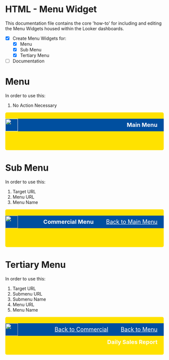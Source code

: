 # HTML - Menu Widget

This documentation file contains the core 'how-to' for including and editing the Menu Widgets housed within the Looker dashboards.

- [x] Create Menu Widgets for:
  -   [x] Menu
  -   [x] Sub Menu
  -   [x] Tertiary Menu
- [ ] Documentation

# Menu

In order to use this:
1. No Action Necessary

<div style="padding: 20px 0 20px 0; border-radius: 5px; background: #ffe200; height: 80px;">
   <div style="background: #004f9f; height: 40px; width:100%">
      <a href="">
      <img style="color: #ffffff; float: left; height: 40px" src="https://www.toolstation.com/img/toolstation.svg"/>
      </a>
      <nav style="font-size: 18px;">
         <span style="color: #000000;">
         </span>
         <a style="color: #efefef; padding: 0 20px; float: right; line-height: 40px; font-weight: bold; text-decoration: none;"><span style="color: #ffffff;">Main Menu</span></a>
      </nav>
   </div>
</div>


# Sub Menu

In order to use this:
1. Target URL
2. Menu URL
3. Menu Name

<div style="padding:20px 0 20px 0;border-radius:5px;background:#ffe200;height: 80px;">
   <div style="background:#004f9f;height: 40px;width:100%;">
      <a href="https://tpdev.cloud.looker.com/dashboards-next/63" rel="noopener noreferrer">
      <img style="color: #ffffff;float: left;height: 40px;" src="https://www.toolstation.com/img/toolstation.svg">
      </a>
      <nav style="font-size: 18px;">
         <span style="color: #000000;">
         <a style="color: #ffffff;padding:0 20px;float: right;line-height: 40px;font-weight: regular;" href="https://tpdev.cloud.looker.com/dashboards-next/63" rel="noopener noreferrer">Back to Main Menu</a>
         </span>
         <a style="color: #efefef;padding:0 20px;float: right;line-height: 40px;font-weight: bold;text-decoration: none;" rel="noopener noreferrer"><span style="color: #ffffff;">Commercial Menu</span></a>
      </nav>
   </div>
</div>

# Tertiary Menu

In order to use this:
1. Target URL
2. Submenu URL
3. Submenu Name
2. Menu URL
3. Menu Name

<div style="padding:20px 0 20px 0;border-radius:5px;background:#ffe200;height: 80px;">
   <div style="background:#004f9f;height: 40px;width:100%;">
      <a href="https://tpdev.cloud.looker.com/dashboards-next/63" rel="noopener noreferrer">
      <img style="color: #ffffff;float: left;height: 40px;" src="https://www.toolstation.com/img/toolstation.svg">
      </a>
      <nav style="font-size: 18px;">
         <span style="color: #000000;">
         <a style="color: #ffffff;padding:0 20px;float: right;line-height: 40px;font-weight: regular;" href="https://tpdev.cloud.looker.com/dashboards-next/63" rel="noopener noreferrer">Back to Menu</a>
         <a style="color: #ffffff;padding:0 20px;float: right;line-height: 40px;font-weight: regular;" href="https://tpdev.cloud.looker.com/dashboards-next/64" rel="noopener noreferrer">Back to Commercial</a>
         </span>
         <a style="color: #efefef;padding:0 20px;float: right;line-height: 40px;font-weight: bold;text-decoration: none;" rel="noopener noreferrer"><span style="color: #ffffff;">Daily Sales Report</span></a>
      </nav>
   </div>
</div>
